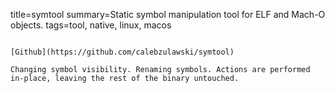 title=symtool
summary=Static symbol manipulation tool for ELF and Mach-O objects.
tags=tool, native, linux, macos
~~~~~~

[Github](https://github.com/calebzulawski/symtool)

Changing symbol visibility. Renaming symbols. Actions are performed in-place, leaving the rest of the binary untouched.
